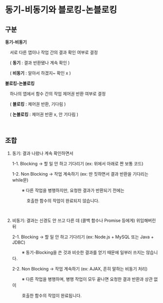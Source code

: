 # 동기-비동기와 블로킹-논블로킹



## 구분

**동기-비동기**

    서로 다른 앱이나 작업 간의 결과 확인 여부로 결정

    ( **동기** : 결과 반환됐나 계속 확인 )

    ( **비동기** : 알아서 하겠지~ 확인 x )



**블로킹-논블로킹**   

    하나의 앱에서 함수 간의 작업 제어권 반환 여부로 결정

    ( **블로킹** : 제어권 반환, 기다림 )

    ( **논블로킹** : 제어권 반환 x, 안 기다림 )



<br>



## 조합

1. 동기: 결과 나왔나 계속 확인하면서
       
   
   1-1. Blocking → 할 일 안 하고 기다리기 (ex: 위에서 아래로 짠 보통 코드)
   
   1-2. Non Blocking → 작업 계속하기 (ex: 딴 짓하면서 결과 반환을 기다리는 while문)
   
           ※ 다른 작업을 병행하지만, 요청한 결과가 반환되기 전에는
   
               호출한 함수의 작업이 완료되지 않습니다.
   
   

<br>



2. 비동기: 결과는 신경도 안 쓰고 다른 데 (콜백 함수나 Promise 등에게) 위임해버린 뒤
   
   
   
   2-1. Blocking → 할 일 안 하고 기다리기 (ex: Node.js + MySQL 또는 Java + JDBC)
   
           ※ 동기-Blocking을 쓴 것과 비슷한 결과를 얻기 때문에 일부러 쓰지는 않습니다.
   
   2-2. Non Blocking → 작업 계속하기  (ex: AJAX, 흔히 말하는 비동기 처리)
   
           ※ 다른 작업을 병행하며, 병행 작업이 모두 끝나면 요청한 결과 반환과 상관 없이
   
           호출한 함수의 작업이 완료됩니다.




